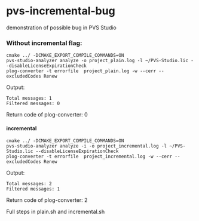# pvs-incremental-bug
demonstration of possible bug in PVS Studio 

### Without incremental flag:
```
cmake ../ -DCMAKE_EXPORT_COMPILE_COMMANDS=ON
pvs-studio-analyzer analyze -o project_plain.log -l ~/PVS-Studio.lic --disableLicenseExpirationCheck
plog-converter -t errorfile  project_plain.log -w --cerr --excludedCodes Renew
```
Output:
```
Total messages: 1
Filtered messages: 0
```
Return code of plog-converter: 0

#### incremental
```
cmake ../ -DCMAKE_EXPORT_COMPILE_COMMANDS=ON
pvs-studio-analyzer analyze -i -o project_incremental.log -l ~/PVS-Studio.lic --disableLicenseExpirationCheck
plog-converter -t errorfile  project_incremental.log -w --cerr --excludedCodes Renew
```
Output:
```
Total messages: 2
Filtered messages: 1
```
Return code of plog-converter: 2

Full steps in plain.sh and incremental.sh 
